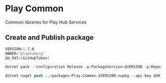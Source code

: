 # Play Common

Common libraries for Play Hub Services

## Create and Publish package
```s
VERSION=1.7.0
OWNER="playhuborg"
GH_PAT=[GitHubToken]

dotnet pack --configuration Release -p:PackageVersion=$VERSION -p:RepositoryUrl=https://github.com/$OWNER/lib-play-common -o ../packages

dotnet nuget push ../packages/Play.Common.$VERSION.nupkg --api-key $GH_PAT --source "github"
```